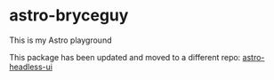 # astro-bryceguy

This is my Astro playground

This package has been updated and moved to a different repo: [astro-headless-ui](https://github.com/BryceRussell/astro-headless-ui)


